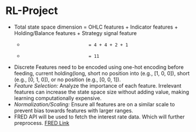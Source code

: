 # RL-Project
- Total state space dimension = OHLC features + Indicator features + Holding/Balance features + Strategy signal feature
  -                              = 4 + 4 + 2 + 1
  -                              = 11
- Discrete Features need to be encoded using one-hot encoding before feeding, current holding(long, short no position into (e.g., [1, 0, 0]), short (e.g., [0, 1, 0]), or no position (e.g., [0, 0, 1]).
- *Feature Selection:* Analyze the importance of each feature. Irrelevant features can increase the state space size without adding value, making learning computationally expensive.
- *Normalization/Scaling:* Ensure all features are on a similar scale to prevent bias towards features with larger ranges.
- FRED API will be used to fetch the interest rate data. Which will further preprocess. [FRED Link](https://fredaccount.stlouisfed.org/apikey)
